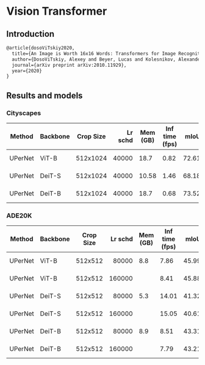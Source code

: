 # Vision Transformer

## Introduction

<!-- [ALGORITHM] -->

```latex
@article{dosoViTskiy2020,
  title={An Image is Worth 16x16 Words: Transformers for Image Recognition at Scale},
  author={DosoViTskiy, Alexey and Beyer, Lucas and Kolesnikov, Alexander and Weissenborn, Dirk and Zhai, Xiaohua and Unterthiner, Thomas and  Dehghani, Mostafa and Minderer, Matthias and Heigold, Georg and Gelly, Sylvain and Uszkoreit, Jakob and Houlsby, Neil},
  journal={arXiv preprint arXiv:2010.11929},
  year={2020}
}
```

## Results and models

### Cityscapes

| Method  | Backbone | Crop Size | Lr schd | Mem (GB) | Inf time (fps) |  mIoU | mIoU(ms+flip) | config                                                                                                                     | download                                                                                                                                                                                                                                                                                                                                               |
| ------- | -------- | --------- | ------: | -------- | -------------- | ----: | ------------: | -------------------------------------------------------------------------------------------------------------------------- | ------------------------------------------------------------------------------------------------------------------------------------------------------------------------------------------------------------------------------------------------------------------------------------------------------------------------------------------------------ |
| UPerNet | ViT-B     | 512x1024  |   40000 |  18.7  |   0.82   | 72.61 |     |[config](https://github.com/open-mmlab/mmsegmentation/blob/master/configs/vit/upernet_vit-b16_512x1024_40k_cityscapes.py) | [model](https://download.openmmlab.com/mmsegmentation/v0.5/vit/upernet_vit-b16_512x1024_40k_cityscapes/upernet_vit-b16_512x1024_40k_cityscapes-2684468c.pth) &#124; [log](https://download.openmmlab.com/mmsegmentation/v0.5/vit/upernet_vit-b16_512x1024_40k_cityscapes/20210510_124209.log.json)  |
| UPerNet | DeiT-S  | 512x1024  |   40000 |   10.58    |  1.46  | 68.18 |     |[config](https://github.com/open-mmlab/mmsegmentation/blob/master/configs/vit/upernet_deit-s16_512x1024_40k_cityscapes.py) | [model](https://download.openmmlab.com/mmsegmentation/v0.5/vit/upernet_deit-s16_512x1024_40k_cityscapes/upernet_deit-s16_512x1024_40k_cityscapes-4e761184.pth) &#124; [log](https://download.openmmlab.com/mmsegmentation/v0.5/vit/upernet_deit-s16_512x1024_40k_cityscapes/20210519_165747.log.json)  |
| UPerNet | DeiT-B  | 512x1024  |   40000 |   18.7   |  0.68 | 73.52 |    |[config](https://github.com/open-mmlab/mmsegmentation/blob/master/configs/vit/upernet_deit-b16_512x1024_40k_cityscapes.py) | [model](https://download.openmmlab.com/mmsegmentation/v0.5/vit/upernet_deit-b16_512x1024_40k_cityscapes/upernet_deit-b16_512x1024_40k_cityscapes-d0cc1ef0.pth) &#124; [log](https://download.openmmlab.com/mmsegmentation/v0.5/vit/upernet_deit-b16_512x1024_40k_cityscapes/20210519_170031.log.json)  |

### ADE20K

| Method  | Backbone | Crop Size | Lr schd | Mem (GB) | Inf time (fps) |  mIoU | mIoU(ms+flip) | config                                                                                                                 | download                                                                                                                                                                                                                                                                                                                               |
| ------- | -------- | --------- | ------: | -------- | -------------- | ----: | ------------: | ---------------------------------------------------------------------------------------------------------------------- | -------------------------------------------------------------------------------------------------------------------------------------------------------------------------------------------------------------------------------------------------------------------------------------------------------------------------------------- |
| UPerNet | ViT-B     | 512x512  |   80000 |   8.8    |     7.86       |45.99  |  48.06  |[config](https://github.com/open-mmlab/mmsegmentation/blob/master/configs/vit/upernet_vit-b16_512x512_80k_ade20k.py) | [model](https://download.openmmlab.com/mmsegmentation/v0.5/vit/upernet_vit-b16_512x512_80k_ade20k/upernet_vit-b16_512x512_80k_ade20k-d6b6fbb3.pth) &#124; [log](https://download.openmmlab.com/mmsegmentation/v0.5/vit/upernet_vit-b16_512x512_80k_ade20k/20210509_175430.log.json)  |
| UPerNet | ViT-B     | 512x512  |   160000 |       |    8.41    |45.88  |  47.9  |[config](https://github.com/open-mmlab/mmsegmentation/blob/master/configs/vit/upernet_vit-b16_512x512_160k_ade20k.py) | [model](https://download.openmmlab.com/mmsegmentation/v0.5/vit/upernet_vit-b16_512x512_160k_ade20k/upernet_vit-b16_512x512_160k_ade20k-178101c0.pth) &#124; [log](https://download.openmmlab.com/mmsegmentation/v0.5/vit/upernet_vit-b16_512x512_160k_ade20k/20210512_130043.log.json)  |
| UPerNet | DeiT-S  | 512x512  |   80000 |   5.3    |     14.01      | 41.32 |  42.48  |[config](https://github.com/open-mmlab/mmsegmentation/blob/master/configs/vit/upernet_deit-s16_512x512_80k_ade20k.py) | [model](https://download.openmmlab.com/mmsegmentation/v0.5/vit/upernet_deit-s16_512x512_80k_ade20k/upernet_deit-s16_512x512_80k_ade20k-9855ed8a.pth) &#124; [log](https://download.openmmlab.com/mmsegmentation/v0.5/vit/upernet_deit-s16_512x512_80k_ade20k/20210517_114414.log.json)  |
| UPerNet | DeiT-S  | 512x512  |   160000 |       |    15.05  | 40.61 |  42.04  |[config](https://github.com/open-mmlab/mmsegmentation/blob/master/configs/vit/upernet_deit-s16_512x512_160k_ade20k.py) | [model](https://download.openmmlab.com/mmsegmentation/v0.5/vit/upernet_deit-s16_512x512_160k_ade20k/upernet_deit-s16_512x512_160k_ade20k-f96d1a2f.pth) &#124; [log](https://download.openmmlab.com/mmsegmentation/v0.5/vit/upernet_deit-s16_512x512_160k_ade20k/20210517_114547.log.json)  |
| UPerNet | DeiT-B  | 512x512  |   80000 |  8.9   |      8.51     | 43.31  | 44.95 |[config](https://github.com/open-mmlab/mmsegmentation/blob/master/configs/vit/upernet_deit-b16_512x512_80k_ade20k.py) | [model](https://download.openmmlab.com/mmsegmentation/v0.5/vit/upernet_deit-b16_512x512_80k_ade20k/upernet_deit-b16_512x512_80k_ade20k-eb6741cc.pth) &#124; [log](https://download.openmmlab.com/mmsegmentation/v0.5/vit/upernet_deit-b16_512x512_80k_ade20k/20210518_162229.log.json)  |
| UPerNet | DeiT-B  | 512x512  |   160000 |       |    7.79    | 43.21 | 44.84 |[config](https://github.com/open-mmlab/mmsegmentation/blob/master/configs/vit/upernet_deit-b16_512x512_160k_ade20k.py) | [model](https://download.openmmlab.com/mmsegmentation/v0.5/vit/upernet_deit-b16_512x512_160k_ade20k/upernet_deit-b16_512x512_160k_ade20k-3a601a75.pth) &#124; [log](https://download.openmmlab.com/mmsegmentation/v0.5/vit/upernet_deit-b16_512x512_160k_ade20k/20210519_163905.log.json)  |
